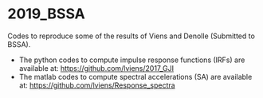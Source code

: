 # 2019_BSSA

Codes to reproduce some of the results of Viens and Denolle (Submitted to BSSA). <br/>
- The python codes to compute impulse response functions (IRFs) are available at: https://github.com/lviens/2017_GJI <br/>
- The matlab codes to compute spectral accelerations (SA) are available at: https://github.com/lviens/Response_spectra <br/>
